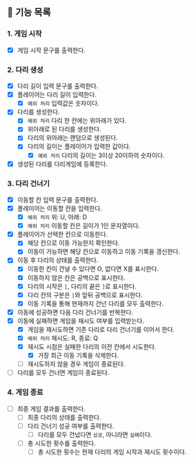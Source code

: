 ## 📄 기능 목록

### 1. 게임 시작

- [x] 게임 시작 문구를 출력한다.

### 2. 다리 생성

- [x] 다리 길이 입력 문구를 출력한다.
- [x] 플레이어는 다리 길이 입력한다.
    - [x] `예외 처리` 입력값은 숫자이다.
- [x] 다리를 생성한다.
    - [x] `예외 처리` 다리 한 칸에는 위아래가 있다.
    - [x] 위아래로 된 다리를 생성한다.
    - [x] 다리의 위아래는 랜덤으로 생성된다.
    - [x] 다리의 길이는 플레이어가 입력한 값이다.
        - [x] `예외 처리` 다리의 길이는 3이상 20이하의 숫자이다.
- [x] 생성된 다리를 다리게임에 등록한다.

### 3. 다리 건너기

- [x] 이동할 칸 입력 문구를 출력한다.
- [x] 플레이어는 이동할 칸을 입력한다.
    - [x] `예외 처리` 위: U, 아래: D
    - [x] `예외 처리` 이동할 칸은 길이가 1인 문자열이다.
- [x] 플레이어가 선택한 칸으로 이동한다.
    - [x] 해당 칸으로 이동 가능한지 확인한다.
    - [x] 이동이 가능하면 해당 칸으로 이동하고 이동 기록을 갱신한다.
- [x] 이동 후 다리의 상태를 출력한다.
    - [x] 이동한 칸이 건널 수 있다면 O, 없다면 X를 표시한다.
    - [x] 이동하지 않은 칸은 공백으로 표시한다.
    - [x] 다리의 시작은 `[`, 다리의 끝은 `]`로 표시한다.
    - [x] 다리 칸의 구분은 `|`와 앞뒤 공백으로 표시한다.
    - [x] 이동 기록을 통해 현재까지 건넌 다리를 모두 출력한다.
- [x] 이동에 성공하면 다음 다리 건너기를 반복한다.
- [x] 이동에 실패하면 게임을 재시도 여부를 입력받는다.
    - [x] 게임을 재시도하면 기존 다리로 다리 건너기를 이어서 한다.
    - [x] `예외 처리` 재시도: R, 종료: Q
    - [x] 재시도 시점은 실패한 다리의 이전 칸에서 시도한다.
        - [x] 가장 최근 이동 기록을 삭제한다.
    - [ ] 재시도하지 않을 경우 게임이 종료된다.
- [ ] 다리를 모두 건너면 게임이 종료된다.

### 4. 게임 종료

- [ ] 최종 게임 결과를 출력한다.
    - [ ] 최종 다리의 상태를 출력한다.
    - [ ] 다리 건너기 성공 여부를 출력한다.
        - [ ] 다리를 모두 건넜다면 `성공`, 아니라면 `실패`이다.
    - [ ] 총 시도한 횟수를 출력한다.
        - [ ] 총 시도한 횟수는 현재 다리의 게임 시작과 재시도 횟수이다.

